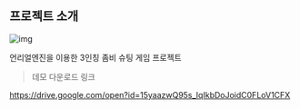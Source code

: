 ## 프로젝트 소개

![img](https://github.com/lesslate/lesslate.github.io/blob/master/assets/img/Unreal/Aggro/GIF.gif?raw=true)

언리얼엔진을 이용한 3인칭 좀비 슈팅 게임 프로젝트

> 데모 다운로드 링크

https://drive.google.com/open?id=15yaazwQ95s_IqIkbDoJoidC0FLoV1CFX
